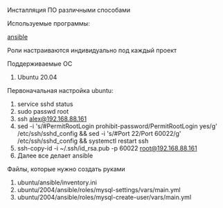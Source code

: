 Инсталляция ПО различными способами

Используемые программы:

[ansible](https://github.com/ansible/ansible/tags)

Роли настраиваются индивидуально под каждый проект

Поддерживаемые OC

1. Ubuntu 20.04

Первоначальная настройка ubuntu:

1. service sshd status
2. sudo passwd root
3. ssh alex@192.168.88.161
4. sed -i 's/#PermitRootLogin prohibit-password/PermitRootLogin yes/g' /etc/ssh/sshd_config && sed -i 's/#Port 22/Port 60022/g' /etc/ssh/sshd_config && systemctl restart ssh
5. ssh-copy-id -i ~/.ssh/id_rsa.pub -p 60022 root@192.168.88.161
6. Далее все делает ansible

Файлы, которые нужно создать руками
1. ubuntu/ansible/inventory.ini
2. ubuntu/2004/ansible/roles/mysql-settings/vars/main.yml
3. ubuntu/2004/ansible/roles/mysql-create-user/vars/main.yml